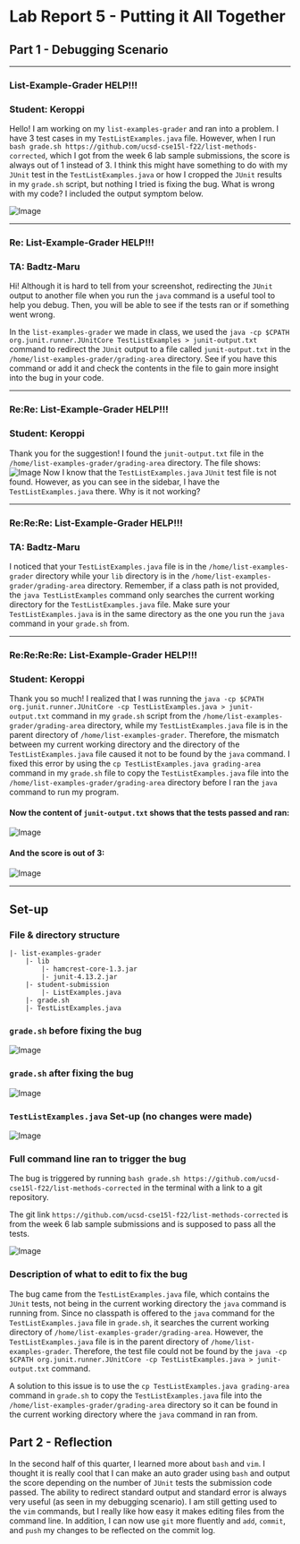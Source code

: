 # Lab Report 5 - Putting it All Together
## Part 1 - Debugging Scenario
---
### List-Example-Grader HELP!!!
### Student: Keroppi 
Hello! I am working on my ```list-examples-grader``` and ran into a problem. I have 3 test cases in my ```TestListExamples.java``` file. However, when I run ```bash grade.sh https://github.com/ucsd-cse15l-f22/list-methods-corrected```, which I got from the week 6 lab sample submissions, the score is always out of 1 instead of 3. I think this might have something to do with my ```JUnit``` test in the ```TestListExamples.java``` or how I cropped the ```JUnit``` results in my ```grade.sh``` script, but nothing I tried is fixing the bug. What is wrong with my code? I included the output symptom below. 

![Image](lab5(1).png)

---

### Re: List-Example-Grader HELP!!!
### TA: Badtz-Maru
Hi! Although it is hard to tell from your screenshot, redirecting the ```JUnit``` output to another file when you run the ```java``` command is a useful tool to help you debug. Then, you will be able to see if the tests ran or if something went wrong.

In the ```list-examples-grader``` we made in class, we used the ```java -cp $CPATH org.junit.runner.JUnitCore TestListExamples > junit-output.txt``` command to redirect the ```JUnit``` output to a file called ```junit-output.txt``` in the ```/home/list-examples-grader/grading-area``` directory. See if you have this command or add it and check the contents in the file to gain more insight into the bug in your code. 

---

### Re:Re: List-Example-Grader HELP!!!
### Student: Keroppi 
Thank you for the suggestion! I found the ```junit-output.txt``` file in the ```/home/list-examples-grader/grading-area``` directory. The file shows:
![Image](lab5(2).png)
Now I know that the ```TestListExamples.java``` ```JUnit``` test file is not found. However, as you can see in the sidebar, I have the ```TestListExamples.java``` there. Why is it not working?

---

### Re:Re:Re: List-Example-Grader HELP!!!
### TA: Badtz-Maru

I noticed that your ```TestListExamples.java``` file is in the ```/home/list-examples-grader``` directory while your ```lib``` directory is in the  ```/home/list-examples-grader/grading-area``` directory. Remember, if a class path is not provided, the ```java TestListExamples``` command only searches the current working directory for the ```TestListExamples.java``` file. Make sure your ```TestListExamples.java``` is in the same directory as the one you run the ```java``` command in your ```grade.sh``` from.

---

### Re:Re:Re:Re: List-Example-Grader HELP!!!
### Student: Keroppi 
Thank you so much! I realized that I was running the ```java -cp $CPATH org.junit.runner.JUnitCore -cp TestListExamples.java > junit-output.txt``` command in my ```grade.sh``` script from the ```/home/list-examples-grader/grading-area``` directory, while my ```TestListExamples.java``` file is in the parent directory of ```/home/list-examples-grader```. Therefore, the mismatch between my current working directory and the directory of the ```TestListExamples.java``` file caused it not to be found by the ```java``` command. I fixed this error by using the ```cp TestListExamples.java grading-area``` command in my ```grade.sh``` file to copy the ```TestListExamples.java``` file into the ```/home/list-examples-grader/grading-area``` directory before I ran the ```java``` command to run my program. 

#### Now the content of ```junit-output.txt``` shows that the tests passed and ran:

![Image](lab5(3).png)

#### And the score is out of 3:

![Image](lab5(4).png)

---

## Set-up
### File & directory structure
```
|- list-examples-grader
    |- lib
        |- hamcrest-core-1.3.jar
        |- junit-4.13.2.jar
    |- student-submission
        |- ListExamples.java
    |- grade.sh 
    |- TestListExamples.java
```
### ```grade.sh``` before fixing the bug

![Image](lab5(5).png)

### ```grade.sh``` after fixing the bug

![Image](lab5(6).png)

### ```TestListExamples.java``` Set-up (no changes were made)
![Image](lab5(8).png)


### Full command line ran to trigger the bug
The bug is triggered by running ```bash grade.sh https://github.com/ucsd-cse15l-f22/list-methods-corrected``` in the terminal with a link to a git repository.

The git link ```https://github.com/ucsd-cse15l-f22/list-methods-corrected``` is from the week 6 lab sample submissions and is supposed to pass all the tests.

![Image](lab5(1).png)

### Description of what to edit to fix the bug
The bug came from the ```TestListExamples.java``` file, which contains the ```JUnit``` tests, not being in the current working directory the ```java``` command is running from. Since no classpath is offered to the ```java``` command for the  ```TestListExamples.java``` file in ```grade.sh```, it searches the current working directory of ```/home/list-examples-grader/grading-area```. However, the  ```TestListExamples.java``` file is in the parent directory of ```/home/list-examples-grader```. Therefore, the test file could not be found by the ```java -cp $CPATH org.junit.runner.JUnitCore -cp TestListExamples.java > junit-output.txt``` command.

A solution to this issue is to use the ```cp TestListExamples.java grading-area``` command in ```grade.sh``` to copy the ```TestListExamples.java``` file into the ```/home/list-examples-grader/grading-area``` directory so it can be found in the current working directory where the ```java``` command in ran from.

## Part 2 - Reflection

In the second half of this quarter, I learned more about ```bash``` and ```vim```. I thought it is really cool that I can make an auto grader using ```bash``` and output the score depending on the number of ```JUnit``` tests the submission code passed. The ability to redirect standard output and standard error is always very useful (as seen in my debugging scenario). I am still getting used to the ```vim``` commands, but I really like how easy it makes editing files from the command line. In addition, I can now use ```git``` more fluently and ```add```, ```commit```, and ```push``` my changes to be reflected on the commit log. 









